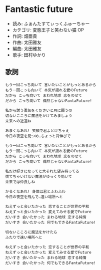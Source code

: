 Fantastic future
=================

- 読み: ふぁんたすてぃっくふゅーちゃー
- カテゴリ: 変態王子と笑わない猫 OP
- 作詞: 畑亜貴
- 作曲: 太田雅友
- 編曲: 太田雅友
- 歌手: 田村ゆかり


歌詞
-----

    もう一回こっち向いて 言いたいことがもっとあるから
    もう一回こっち向いて 本気が揺れる愛のFuture
    だから こっち向いて まわれ地球 恋をのせて
    だから こっち向いて 偶然じゃないFantaFuture!

    私から誘う勇気をくださいと月に願うの
    切ないこころに魔法をかけてみましょう
    未来への近道ね

    あまくなあれ! 笑顔で君よとけちゃえ
    今日の夜空を見つめ…ちょっと背伸びで

    もう一回こっち向いて 言いたいことがもっとあるから
    もう一回こっち向いて 本気が揺れる愛のFuture
    だから こっち向いて まわれ地球 恋をのせて
    だから こっち向いて 偶然じゃないFantaFuture!

    私だけ好きになってと大それた望み持ってる
    慌てちゃいけない魔法がゆっくり効いて
    未来では仲良しね

    かるくなあれ! 身体は君とふわふわ
    今日の夜空を飛んで…遠い場所へと

    ねえずっと会いたかった 恋することが世界の平和
    ねえずっと会いたかった 変えてみせる愛でFuture
    だいすき 会いたかった まわる地球 恋する純情
    だいすき 会いたかった 何でもできるFantaFuture!

    切ないこころに魔法をかけたら
    ふたりで遠い場所へと

    ねえずっと会いたかった 恋することが世界の平和
    ねえずっと会いたかった 変えてみせる愛でFuture
    だいすき 会いたかった まわる地球 恋する純情
    だいすき 会いたかった 何でもできるFantaFuture!

